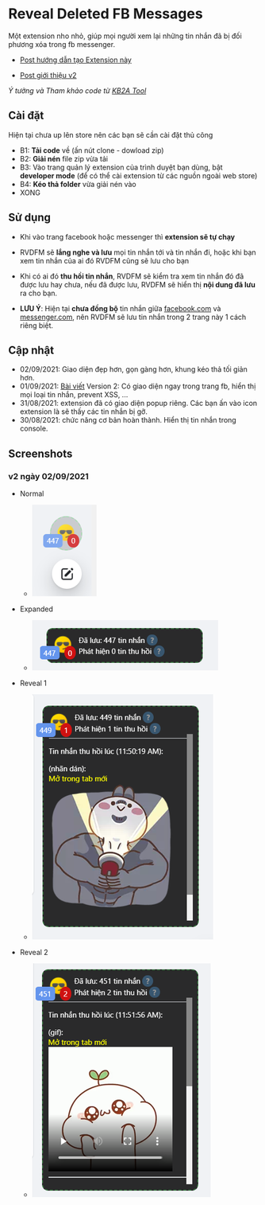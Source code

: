 # Reveal Deleted FB Messages

Một extension nho nhỏ, giúp mọi người xem lại những tin nhắn đã bị đối phương xóa trong fb messenger.

- [Post hướng dẫn tạo Extension này](https://www.facebook.com/groups/j2team.community/posts/1650103925321721/)

- [Post giới thiệu v2](https://www.facebook.com/groups/j2team.community/posts/1651683238497123/)


*Ý tưởng và Tham khảo code từ [KB2A Tool](https://kb2atool.com/)*

## Cài đặt

Hiện tại chưa up lên store nên các bạn sẽ cần cài đặt thủ công

- B1: **Tải code** về (ấn nút clone - dowload zip)
- B2: **Giải nén** file zip vừa tải
- B3: Vào trang quản lý extension của trình duyệt bạn dùng, bật **developer mode** (để có thể cài extension từ các nguồn ngoài web store)
- B4: **Kéo thả folder** vừa giải nén vào
- XONG

## Sử dụng

- Khi vào trang facebook hoặc messenger thì **extension sẽ tự chạy**
- RVDFM sẽ **lắng nghe và lưu** mọi tin nhắn tới và tin nhắn đi, hoặc khi bạn xem tin nhắn của ai đó RVDFM cũng sẽ lưu cho bạn
- Khi có ai đó **thu hồi tin nhắn**, RVDFM sẽ kiểm tra xem tin nhắn đó đã được lưu hay chưa, nếu đã được lưu, RVDFM sẽ hiển thị **nội dung đã lưu** ra cho bạn.

- **LƯU Ý**: Hiện tại **chưa đồng bộ** tin nhắn giữa [facebook.com](https://facebook.com) và [messenger.com](https://messenger.com), nên RVDFM sẽ lưu tin nhắn trong 2 trang này 1 cách riêng biệt.

## Cập nhật

- 02/09/2021: Giao diện đẹp hơn, gọn gàng hơn, khung kéo thả tối giản hơn.
- 01/09/2021: [Bài viết](https://www.facebook.com/groups/j2team.community/posts/1651683238497123/) Version 2: Có giao diện ngay trong trang fb, hiển thị mọi loại tin nhắn, prevent XSS, ...
- 31/08/2021: extension đã có giao diện popup riêng. Các bạn ấn vào icon extension là sẽ thấy các tin nhắn bị gỡ.
- 30/08/2021: chức năng cơ bản hoàn thành. Hiển thị tin nhắn trong console.

## Screenshots

### v2 ngày 02/09/2021

- Normal

    - ![normal](./screenshots/normal.png)

- Expanded

    - ![expand](./screenshots/expand.png)

- Reveal 1

    - ![reveal 1](./screenshots/reveal1.png)

- Reveal 2
    
    - ![reveal 2](./screenshots/reveal2.png)
